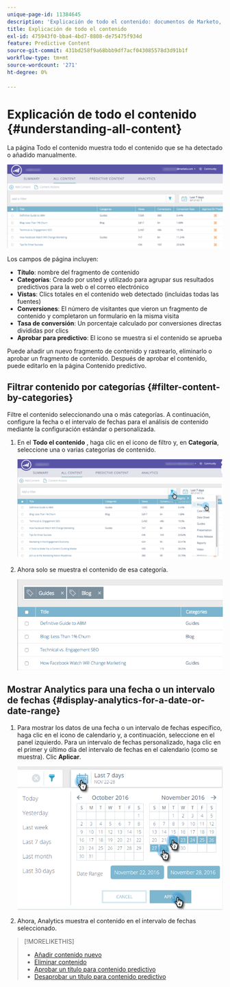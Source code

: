 ```yaml
---
unique-page-id: 11384645
description: 'Explicación de todo el contenido: documentos de Marketo, documentación del producto'
title: Explicación de todo el contenido
exl-id: 475943f0-bba4-4bd7-8808-de75475f934d
feature: Predictive Content
source-git-commit: 431bd258f9a68bbb9df7acf043085578d3d91b1f
workflow-type: tm+mt
source-wordcount: '271'
ht-degree: 0%

---
```


# Explicación de todo el contenido {#understanding-all-content}

La página Todo el contenido muestra todo el contenido que se ha detectado o añadido manualmente.

![](assets/image2017-10-3-9-3a4-3a56.png)

Los campos de página incluyen:

* **Título**: nombre del fragmento de contenido
* **Categorías**: Creado por usted y utilizado para agrupar sus resultados predictivos para la web o el correo electrónico
* **Vistas**: Clics totales en el contenido web detectado (incluidas todas las fuentes)
* **Conversiones**: El número de visitantes que vieron un fragmento de contenido y completaron un formulario en la misma visita
* **Tasa de conversión**: Un porcentaje calculado por conversiones directas divididas por clics
* **Aprobar para predictivo**: El icono se muestra si el contenido se aprueba

Puede añadir un nuevo fragmento de contenido y rastrearlo, eliminarlo o aprobar un fragmento de contenido. Después de aprobar el contenido, puede editarlo en la página Contenido predictivo.

## Filtrar contenido por categorías  {#filter-content-by-categories}

Filtre el contenido seleccionando una o más categorías. A continuación, configure la fecha o el intervalo de fechas para el análisis de contenido mediante la configuración estándar o personalizada.

1. En el **Todo el contenido** , haga clic en el icono de filtro y, en **Categoría**, seleccione una o varias categorías de contenido.

   ![](assets/image2017-10-3-9-3a5-3a52.png)

1. Ahora solo se muestra el contenido de esa categoría.

   ![](assets/image2017-10-3-9-3a6-3a23.png)

## Mostrar Analytics para una fecha o un intervalo de fechas {#display-analytics-for-a-date-or-date-range}

1. Para mostrar los datos de una fecha o un intervalo de fechas específico, haga clic en el icono de calendario y, a continuación, seleccione en el panel izquierdo. Para un intervalo de fechas personalizado, haga clic en el primer y último día del intervalo de fechas en el calendario (como se muestra). Clic **Aplicar**.

   ![](assets/all-content-calendar-filter-hands.png)

1. Ahora, Analytics muestra el contenido en el intervalo de fechas seleccionado.

>[!MORELIKETHIS]
>
>* [Añadir contenido nuevo](/help/marketo/product-docs/predictive-content/working-with-all-content/add-new-content.md)
>* [Eliminar contenido](/help/marketo/product-docs/predictive-content/working-with-all-content/delete-content.md)
>* [Aprobar un título para contenido predictivo](/help/marketo/product-docs/predictive-content/working-with-all-content/approve-a-title-for-predictive-content.md)
>* [Desaprobar un título para contenido predictivo](/help/marketo/product-docs/predictive-content/working-with-all-content/unapprove-a-title-for-predictive-content.md)
